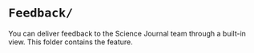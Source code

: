 `Feedback/`
===
You can deliver feedback to the Science Journal team through a built-in view. This folder contains the feature.
